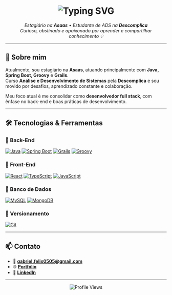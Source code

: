 <h1 align="center">
  <img src="https://readme-typing-svg.herokuapp.com?color=F7A248&center=true&vCenter=true&multiline=true&lines=Olá,+eu+sou+Gabriel+Félix!" alt="Typing SVG" /><br>
</h1>


<p align="center">
  <i>Estagiário na <strong>Asaas</strong> • Estudante de ADS na <strong>Descomplica</strong></i><br>
  <i>Curioso, obstinado e apaixonado por aprender e compartilhar conhecimento 💡</i>
</p>

---

## 🧠 Sobre mim

Atualmente, sou estagiário na <strong>Asaas</strong>, atuando principalmente com <strong>Java, Spring Boot, Groovy</strong> e <strong>Grails</strong>.  
Curso <strong>Análise e Desenvolvimento de Sistemas</strong> pela <strong>Descomplica</strong> e sou movido por desafios, aprendizado constante e colaboração.

Meu foco atual é me consolidar como <strong>desenvolvedor full stack</strong>, com ênfase no back-end e boas práticas de desenvolvimento.

---

## 🛠️ Tecnologias & Ferramentas

### 🚀 Back-End
[![Java](https://img.shields.io/badge/Java-ED8B00?style=for-the-badge&logo=java&logoColor=white)](https://www.java.com/)
[![Spring Boot](https://img.shields.io/badge/SpringBoot-6DB33F?style=for-the-badge&logo=spring-boot&logoColor=white)](https://spring.io/)
[![Grails](https://img.shields.io/badge/Grails-8CC84B?style=for-the-badge&logo=grails&logoColor=white)](https://grails.org/)
[![Groovy](https://img.shields.io/badge/Groovy-4298B8?style=for-the-badge&logo=apache-groovy&logoColor=white)](https://groovy-lang.org/)

### 🎨 Front-End
[![React](https://img.shields.io/badge/React-20232A?style=for-the-badge&logo=react&logoColor=61DAFB)](https://reactjs.org/)
[![TypeScript](https://img.shields.io/badge/TypeScript-007ACC?style=for-the-badge&logo=typescript&logoColor=white)](https://www.typescriptlang.org/)
[![JavaScript](https://img.shields.io/badge/JavaScript-F7DF1E?style=for-the-badge&logo=javascript&logoColor=black)](https://developer.mozilla.org/docs/Web/JavaScript)

### 💾 Banco de Dados
[![MySQL](https://img.shields.io/badge/MySQL-005C84?style=for-the-badge&logo=mysql&logoColor=white)](https://www.mysql.com/)
[![MongoDB](https://img.shields.io/badge/MongoDB-4EA94B?style=for-the-badge&logo=mongodb&logoColor=white)](https://www.mongodb.com/)

### 📁 Versionamento
[![Git](https://img.shields.io/badge/Git-F05032?style=for-the-badge&logo=git&logoColor=white)](https://git-scm.com/)

---

## 📫 Contato

- 📧 **gabriel.felix0505@gmail.com**  
- 🌐 [**Portfólio**](https://071gaybol.github.io/Sobre-Gabriel/)  
- 💼 [**LinkedIn**](https://www.linkedin.com/in/gabriel-f%C3%A9lix-o071/)

---

<p align="center">
  <img src="https://komarev.com/ghpvc/?username=071Gaybol&style=flat-square&color=blue" alt="Profile Views" />
</p>
